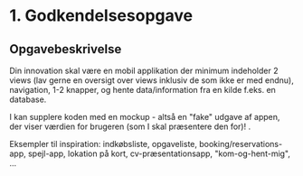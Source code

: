 # 1. Godkendelsesopgave

## Opgavebeskrivelse

Din innovation skal være en mobil applikation der minimum indeholder 2 views (lav gerne en oversigt over views inklusiv de som ikke er med endnu), navigation, 1-2 knapper, og hente data/information fra en kilde f.eks. en database.

I kan supplere koden med en mockup - altså en "fake" udgave af appen, der viser værdien for brugeren (som I skal præsentere den for)! .

Eksempler til inspiration: indkøbsliste, opgaveliste, booking/reservations-app, spejl-app, lokation på kort,  cv-præsentationsapp, "kom-og-hent-mig", ...
